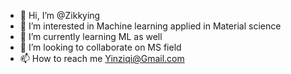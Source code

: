 - 👋 Hi, I’m @Zikkying
- 👀 I’m interested in Machine learning applied in Material science 
- 🌱 I’m currently learning ML as well
- 💞️ I’m looking to collaborate on MS field
- 📫 How to reach me Yinziqi@Gmail.com

<!---
Zikkying/Zikkying is a ✨ special ✨ repository because its `README.md` (this file) appears on your GitHub profile.
You can click the Preview link to take a look at your changes.
--->
